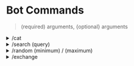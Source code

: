 # Bot Commands
> (required) arguments, {optional} arguments

<details>
  <summary>/cat</summary>
  
  Shows a cat image.
  
  > **Warning**\
  > This only works in the main chat. (The one you can send screenshots in)
</details>

<details>
  <summary>/search (query)</summary>
  
  Shows an image based on the query.
  
  Example:
  > **/search computer**
  >
  > *Shows an image of a computer*
  
  > **Warning**\
  > This only works in the main chat. (The one you can send screenshots in)
</details>

<details>
  <summary>/random (minimum) / (maximum)</summary>
  
  Returns a random number between (minimum) and (maximum).
  
  Example:
  > **/random 1 / 10**
  >
  > *Returns a random number between 1 and 10*
</details>

<details>
  <summary>/exchange</summary>
  
  Returns the current ingame cryptocurency exchange prices.
</details>
